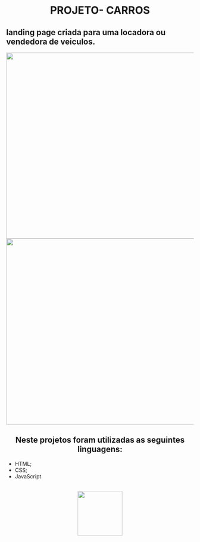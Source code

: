 <h1 align="center" > PROJETO- CARROS </h1>
 <h2> landing page criada para uma locadora ou vendedora de veiculos.</h2>
<p align="center">
  <img width="900" height="500" src="https://github.com/user-attachments/assets/6b67068b-6767-449d-88b8-7d0d8cafe460
">
    <img width="900" height="500" src="https://github.com/user-attachments/assets/d1c7f074-3507-4658-bcb1-a458e9af5db3
">


</p>

<h2 align="center"> Neste projetos foram utilizadas as seguintes linguagens:</h2>
<ul>
 <li>HTML;</li>
 <li>CSS;</li>
  <li>JavaScript</li>
</ul>
<br>


<div align="center"> 
<a href="https://felipeaz01.github.io/fp-project-master/" >
  <img   width="120px" src="https://img.shields.io/website-up-down-green-red/http/monip.org.svg"  /> 
</a>
</div>
